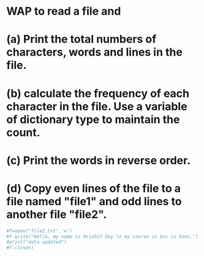 # WAP to read a file and
# (a) Print the total numbers of characters, words and lines in the file.
# (b) calculate the frequency of each character in the file. Use a variable of dictionary type to maintain the count.
# (c) Print the words in reverse order.
# (d) Copy even lines of the file to a file named "file1" and odd lines to another file "file2".
```bash
#f=open("file2.txt",'w')
#f.write("Hello, my name is Hrishit Dey \n my course is bsc cs hons.")
#print("data updated")
#f.close()
```
